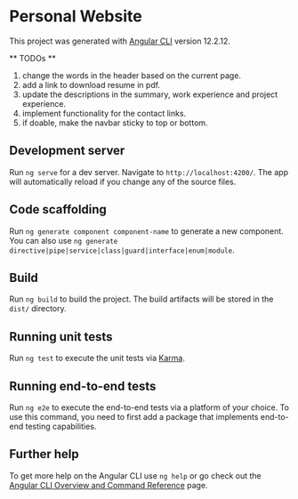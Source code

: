 # Personal Website

This project was generated with [Angular CLI](https://github.com/angular/angular-cli) version 12.2.12.

** TODOs **

1. change the words in the header based on the current page.
2. add a link to download resume in pdf.
3. update the descriptions in the summary, work experience and project experience.
4. implement functionality for the contact links.
5. if doable, make the navbar sticky to top or bottom.


## Development server

Run `ng serve` for a dev server. Navigate to `http://localhost:4200/`. The app will automatically reload if you change any of the source files.

## Code scaffolding

Run `ng generate component component-name` to generate a new component. You can also use `ng generate directive|pipe|service|class|guard|interface|enum|module`.

## Build

Run `ng build` to build the project. The build artifacts will be stored in the `dist/` directory.

## Running unit tests

Run `ng test` to execute the unit tests via [Karma](https://karma-runner.github.io).

## Running end-to-end tests

Run `ng e2e` to execute the end-to-end tests via a platform of your choice. To use this command, you need to first add a package that implements end-to-end testing capabilities.

## Further help

To get more help on the Angular CLI use `ng help` or go check out the [Angular CLI Overview and Command Reference](https://angular.io/cli) page.
